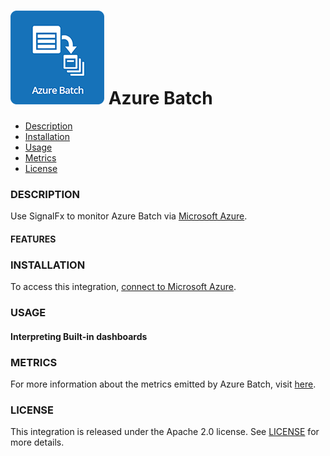 # ![](./img/integrations_azurebatch.png) Azure Batch

- [Description](#description)
- [Installation](#installation)
- [Usage](#usage)
- [Metrics](#metrics)
- [License](#license)

### DESCRIPTION

Use SignalFx to monitor Azure Batch via [Microsoft Azure](https://github.com/signalfx/integrations/tree/master/azure)[](sfx_link:azure).

#### FEATURES

### INSTALLATION

To access this integration, [connect to Microsoft Azure](https://github.com/signalfx/integrations/tree/master/azure)[](sfx_link:azure).

### USAGE

#### Interpreting Built-in dashboards




### METRICS

For more information about the metrics emitted by Azure Batch, visit [here](https://docs.microsoft.com/en-us/azure/monitoring-and-diagnostics/monitoring-supported-metrics#microsoftbatchbatchaccounts).

### LICENSE

This integration is released under the Apache 2.0 license. See [LICENSE](./LICENSE) for more details.
